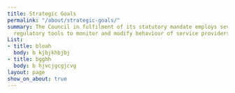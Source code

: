 ```yaml
---
title: Strategic Goals
permalink: "/about/strategic-goals/"
summary: The Council in fulfilment of its statutory mandate employs several
  regulatory tools to monitor and modify behaviour of service providers and manufacturers.
List:
- title: bloah
  body: b kjbjkhbjbj
- title: bgghh
  body: b hjvcjgcgjcvg
layout: page
show_on_about: true
---
```


